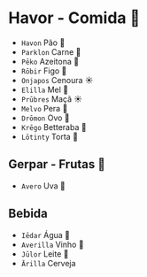 # Havor - Comida 🌱

-   `Havon` Pão 🌱
-   `Parklon` Carne 🌱
-   `Pēko` Azeitona 🌙
-   `Rōbir` Figo 🌊
-   `Onjapos` Cenoura ☀️
-   `Elilla` Mel 🌊
-   `Prūbres` Maçã ☀️
-   `Melvo` Pera 🌙
-   `Drōmon` Ovo 🌱
-   `Krēgo` Betteraba 🌙
-   `Lōtinty` Torta 🌙

## Gerpar - Frutas 🌙

-   `Avero` Uva 🌙

## Bebida

-   `Iēdar` Água 🌊
-   `Averilla` Vinho 🌊
-   `Jūlor` Leite 🌊
-   `Ārilla` Cerveja
